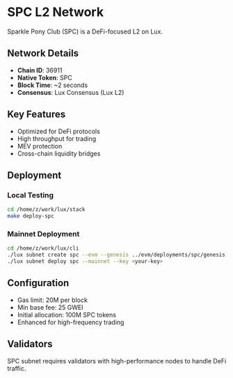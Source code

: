 # SPC L2 Network

Sparkle Pony Club (SPC) is a DeFi-focused L2 on Lux.

## Network Details
- **Chain ID**: 36911
- **Native Token**: SPC
- **Block Time**: ~2 seconds
- **Consensus**: Lux Consensus (Lux L2)

## Key Features
- Optimized for DeFi protocols
- High throughput for trading
- MEV protection
- Cross-chain liquidity bridges

## Deployment

### Local Testing
```bash
cd /home/z/work/lux/stack
make deploy-spc
```

### Mainnet Deployment
```bash
cd /home/z/work/lux/cli
./lux subnet create spc --evm --genesis ../evm/deployments/spc/genesis.json
./lux subnet deploy spc --mainnet --key <your-key>
```

## Configuration
- Gas limit: 20M per block
- Min base fee: 25 GWEI
- Initial allocation: 100M SPC tokens
- Enhanced for high-frequency trading

## Validators
SPC subnet requires validators with high-performance nodes to handle DeFi traffic.
